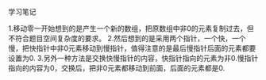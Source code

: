 学习笔记

1.移动零一开始想到的是产生一个新的数组，把原数组中非0的元素复制过去，但不符合题目空间复杂度的要求。
2.然后想到的是采用两个指针，一个快，一个慢，把快指针中非0元素移动到慢指针，值得注意的是最后慢指针后面的元素都要设置为0.
3.另外一种方法是交换快慢指针的内容，快指针指向的元素为非0.慢指针指向的内容为0，交换后，把非0元素都移动到前面，后面的元素都是0.